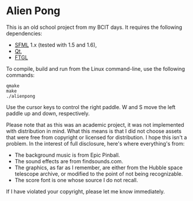Alien Pong
==========

This is an old school project from my BCIT days. It requires the following dependencies:

* [SFML](http://www.sfml-dev.org) 1.x (tested with 1.5 and 1.6),
* [Qt](http://qt.nokia.com),
* [FTGL](http://ftl.wiki.sourceforge.net)

To compile, build and run from the Linux command-line, use the following commands:

	qmake
	make
	./alienpong

Use the cursor keys to control the right paddle. W and S move the left paddle up and down, respectively.

Please note that as this was an academic project, it was not implemented with distribution in mind. What this means is that I did not choose assets that were free from copyright or licensed for distribution. I hope this isn't a problem. In the interest of full disclosure, here's where everything's from:

* The background music is from Epic Pinball.
* The sound effects are from findsounds.com.
* The graphics, as far as I remember, are either from the Hubble space telescope archive, or modified to the point of not being recognizable.
* The score font is one whose source I do not recall.

If I have violated your copyright, please let me know immediately.
